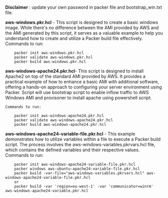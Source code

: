 **Disclaimer** : update your own password in packer file and bootstrap_win.txt file.

**aws-windows.pkr.hcl** - This script is designed to create a basic windows image. While there's no difference between the AMI provided by AWS and the AMI generated by this script, it serves as a valuable example to help you understand how to create and utilize a Packer build file effectively.
    Commands to run:
    
        packer init aws-windows.pkr.hcl
        packer validate aws-windows.pkr.hcl
        packer build aws-windows.pkr.hcl
        
**aws-windows-apache24.pkr.hcl**- This script is designed to install Apache2 on top of the standard AMI provided by AWS. It provides a practical example of how to enhance a basic AMI with additional software, offering a hands-on approach to configuring your server environment using Packer. Script will use bootstrap script to enable inflow traffic to AWS Windows AMI and provisoner to install apache using powershell script.

    Commands to run:
    
        packer init aws-windows-apache24.pkr.hcl
        packer validate aws-windows-apache24.pkr.hcl
        packer build aws-windows-apache24.pkr.hcl
        
        
**aws-windows-apache24-variable-file.pkr.hcl** - This example demonstrates how to utilize variables within a file to execute a Packer build script. The process involves the aws-windows-variables.pkrvars.hcl file, which contains the defined variables and their respective values.  
	Commands to run:
    
        packer init aws-windows-apache24-variable-file.pkr.hcl
        packer windows aws-ubuntu-apache24-variable-file.pkr.hcl
        packer build -var-file="aws-windows-variables.pkrvars.hcl" aws-windows-apache24-variable-file.pkr.hcl
        or 
        packer build -var 'region=eu-west-1' -var 'communicator=winrm' aws-windows-apache24-variable.pkr.hcl

